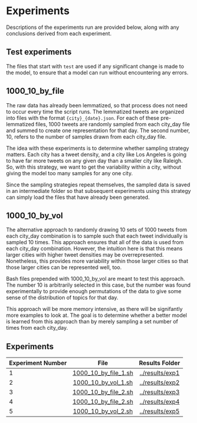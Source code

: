 # Experiments
Descriptions of the experiments run are provided below, along with any conclusions derived from each experiment.

## Test experiments
The files that start with `test` are used if any significant change is made to the model, to ensure that a model can run without encountering any errors.

## 1000_10_by_file
The raw data has already been lemmatized, so that process does not need to occur every time the script runs. The lemmatized tweets are organized into files with the format `{city}_{date}.json`. For each of these pre-lemmatized files, 1000 tweets are randomly sampled from each city_day file and summed to create one representation for that day. The second number, 10, refers to the number of samples drawn from each city_day file.

The idea with these experiments is to determine whether sampling strategy matters. Each city has a tweet density, and a city like Los Angeles is going to have far more tweets on any given day than a smaller city like Raleigh. So, with this strategy, we want to get the variability within a city, without giving the model too many samples for any one city.

Since the sampling strategies repeat themselves, the sampled data is saved in an intermediate folder so that subsequent experiments using this strategy can simply load the files that have already been generated.

## 1000_10_by_vol
The alternative approach to randomly drawing 10 sets of 1000 tweets from each city_day combination is to sample such that each tweet individually is sampled 10 times. This approach ensures that all of the data is used from each city_day combination. However, the intuition here is that this means larger cities with higher tweet densities may be overrepresented. Nonetheless, this provides more variability within those larger cities so that those larger cities can be represented well, too.

Bash files prepended with 1000_10_by_vol are meant to test this approach. The number 10 is arbitrarily selected in this case, but the number was found experimentally to provide enough permutations of the data to give some sense of the distribution of topics for that day.

This approach will be more memory intensive, as there will be signifantly more examples to look at. The goal is to determine whether a better model is learned from this approach than by merely sampling a set number of times from each city_day.

## Experiments
| Experiment Number | File | Results Folder |
|:------------------|:----:|:--------------:|
| 1 | [1000_10_by_file_1.sh](1000_10_by_file_1.sh) | [../results/exp1](../results/exp1)|
| 2 | [1000_10_by_vol_1.sh](1000_10_by_vol_1.sh) | [../results/exp2](../results/exp2)|
| 3 | [1000_10_by_file_2.sh](1000_10_by_file_3.sh) | [../results/exp3](../results/exp3)|
| 4 | [1000_10_by_file_2.sh](1000_10_by_file_4.sh) | [../results/exp4](../results/exp4)|
| 5 | [1000_10_by_vol_2.sh](1000_10_by_vol_2.sh) | [../results/exp5](../results/exp5)|

